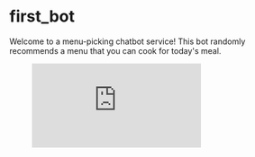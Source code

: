 # first_bot
Welcome to a menu-picking chatbot service!
This bot randomly recommends a menu that you can cook for today's meal.

<figure class="video_container">
  <iframe src="https://drive.google.com/file/d/1ry3bxLtv4gpMoqDArqKFmljxgHg0MniR/view?usp=sharing" frameborder="0" allowfullscreen="true"> </iframe>
</figure>

